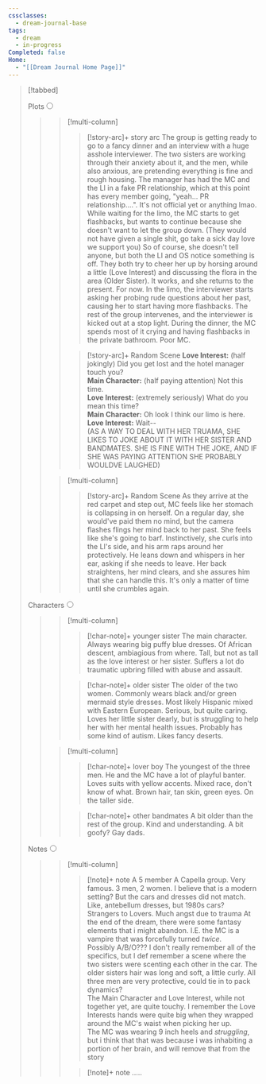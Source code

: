```yaml
---
cssclasses:
  - dream-journal-base
tags:
  - dream
  - in-progress
Completed: false
Home:
  - "[[Dream Journal Home Page]]"
---
```

> [!tabbed]
>
> <label>Plots<input type="radio" name="test" /></label>
>
>>> [!multi-column]
>>>
>>>> [!story-arc]+ story arc
>>>> The group is getting ready to go to a fancy dinner and an interview with a huge asshole interviewer. The two sisters are working through their anxiety about it, and the men, while also anxious, are pretending everything is fine and rough housing. The manager has had the MC and the LI in a fake PR relationship, which at this point has every member going, "yeah... PR relationship....". It's not official yet or anything lmao.
>>>> While waiting for the limo, the MC starts to get flashbacks, but wants to continue because she doesn't want to let the group down. (They would not have given a single shit, go take a sick day love we support you) So of course, she doesn't tell anyone, but both the LI and OS notice something is off. They both try to cheer her up by horsing around a little (Love Interest) and discussing the flora in the area (Older Sister). It works, and she returns to the present. For now.
>>>> In the limo, the interviewer starts asking her probing rude questions about her past, causing her to start having more flashbacks. The rest of the group intervenes, and the interviewer is kicked out at a stop light.
>>>> During the dinner, the MC spends most of it crying and having flashbacks in the private bathroom. Poor MC.
>>>
>>>> [!story-arc]+ Random Scene
>>>> **Love Interest:** (half jokingly) Did you get lost and the hotel manager touch you?  
>>>> **Main Character:** (half paying attention) Not this time.  
>>>> **Love Interest:** (extremely seriously) What do you mean this time?  
>>>> **Main Character:** Oh look I think our limo is here.  
>>>> **Love Interest:** Wait--  
>>>> (AS A WAY TO DEAL WITH HER TRUAMA, SHE LIKES TO JOKE ABOUT IT WITH HER SISTER AND BANDMATES. SHE IS FINE WITH THE JOKE, AND IF SHE WAS PAYING ATTENTION SHE PROBABLY WOULDVE LAUGHED)
>>
>>> [!multi-column]
>>>
>>>> [!story-arc]+ Random Scene
>>>> As they arrive at the red carpet and step out, MC feels like her stomach is collapsing in on herself. On a regular day, she would've paid them no mind, but the camera flashes flings her mind back to her past. She feels like she's going to barf. Instinctively, she curls into the LI's side, and his arm raps around her protectively. He leans down and whispers in her ear, asking if she needs to leave. Her back straightens, her mind clears, and she assures him that she can handle this. It's only a matter of time until she crumbles again.
>>>
>
> <label>Characters<input type="radio" name="test" /></label>
>
>>> [!multi-column]
>>>
>>>> [!char-note]+ younger sister
>>>> The main character. Always wearing big puffy blue dresses. Of African descent, ambiagious from where. Tall, but not as tall as the love interest or her sister. Suffers a lot do traumatic upbring filled with abuse and assault.
>>>
>>>> [!char-note]+ older sister
>>>> The older of the two women. Commonly wears black and/or green mermaid style dresses. Most likely Hispanic mixed with Eastern European. Serious, but quite caring. Loves her little sister dearly, but is struggling to help her with her mental health issues. Probably has some kind of autism. Likes fancy deserts.
>>
>>> [!multi-column]
>>>
>>>> [!char-note]+ lover boy
>>>> The youngest of the three men. He and the MC have a lot of playful banter. Loves suits with yellow accents. Mixed race, don't know of what. Brown hair, tan skin, green eyes. On the taller side.
>>>
>>>> [!char-note]+ other bandmates
>>>> A bit older than the rest of the group. Kind and understanding. A bit goofy? Gay dads.
>>
>
> <label>Notes<input type="radio" name="test" /></label>
>
>>> [!multi-column]
>>>
>>>> [!note]+ note
>>>> A 5 member A Capella group. Very famous. 3 men, 2 women. I believe that is a modern setting? But the cars and dresses did not match. Like, antebellum dresses, but 1980s cars?  
>>>> Strangers to Lovers. Much angst due to trauma 
>>>> At the end of the dream, there were some fantasy elements that i might abandon. I.E. the MC is a vampire that was forcefully turned *twice*.  
>>>> Possibly A/B/O??? I don't really remember all of the specifics, but I def remember a scene where the two sisters were scenting each other in the car. The older sisters hair was long and soft, a little curly. All three men are very protective, could tie in to pack dynamics?  
>>>> The Main Character and Love Interest, while not together yet, are quite touchy. I remember the Love Interests hands were quite big when they wrapped around the MC's waist when picking her up.  
>>>> The MC was wearing 9 inch heels and *struggling*, but i think that that was because i was inhabiting a portion of her brain, and will remove that from the story
>>>
>>>> [!note]+ note
>>>> .....
>>
>